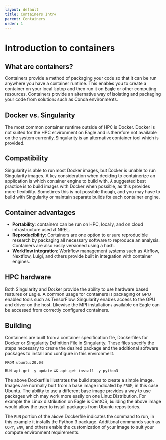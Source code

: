 ```yaml
---
layout: default
title: Containers Intro
parent: Containers
order: 1
---
```


# Introduction to containers

## What are containers?
Containers provide a method of packaging your code so that it can be run anywhere you have a container runtime. This enables you to create a container on your local laptop and then run it on Eagle or other computing resources. Containers provide an alternative way of isolating and packaging your code from solutions such as Conda environments. 

## Docker vs. Singularity
The most common container runtime outside of HPC is Docker. Docker is not suited for the HPC environment on Eagle and is therefore not available on the system currently. Singularity is an alternative container tool which is provided. 

## Compatibility 
Singularity is able to run most Docker images, but Docker is unable to run Singularity images. A key consideration when deciding to containerize an application is which container engine to build with. A suggested best practice is to build images with Docker when possible, as this provides more flexibility. Sometimes this is not possible though, and you may have to build with Singularity or maintain separate builds for each container engine. 

## Container advantages
* **Portability**: containers can be run on HPC, locally, and on cloud infrastructure used at NREL. 
* **Reproducibility**: Containers are one option to ensure reproducible research by packaging all necessary software to reproduce an analysis. Containers are also easily versioned using a hash.
* **Workflow integration**: Workflow management systems such as Airflow, Nextflow, Luigi, and others provide built in integration with container engines. 

## HPC hardware
Both Singularity and Docker provide the ability to use hardware based features of Eagle. A common usage for containers is packaging of GPU enabled tools such as TensorFlow. Singularity enables access to the GPU and driver on the host. Likewise the MPI installations available on Eagle can be accessed from correctly configured containers. 

## Building
Containers are built from a container specification file, Dockerfiles for Docker or Singularity Definition File in Singularity. These files specify the steps necessary to create the desired package and the additional software packages to install and configure in this environment. 
```
FROM ubuntu:20.04

RUN apt-get -y update && apt-get install -y python3 
```

The above Dockerfile illustrates the build steps to create a simple image. Images are normally built from a base image indicated by `FROM`, in this case Ubuntu. The ability to use a different base image provides a way to use packages which may work more easily on one Linux Distribution. For example the Linux distribution on Eagle is CentOS, building the above image would allow the user to install packages from Ubuntu repositories. 

The `RUN` portion of the above Dockerfile indicates the command to run, in this example it installs the Python 3 package. Additional commands such as `COPY`, `ENV`, and others enable the customization of your image to suit your compute environment requirements. 